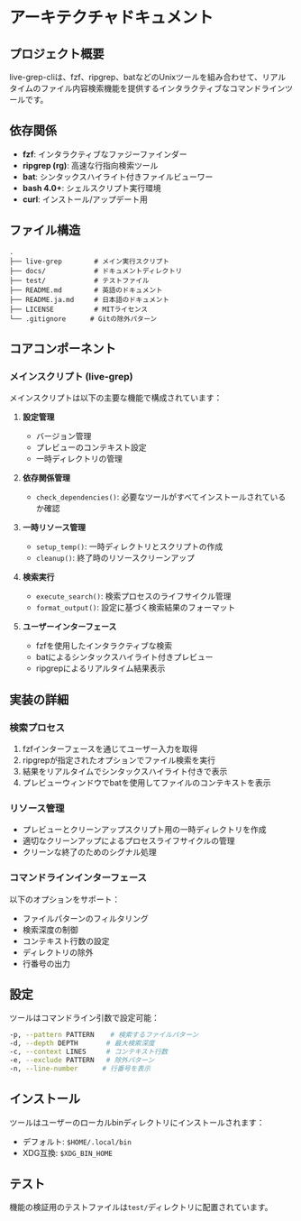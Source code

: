 # アーキテクチャドキュメント

## プロジェクト概要

live-grep-cliは、fzf、ripgrep、batなどのUnixツールを組み合わせて、リアルタイムのファイル内容検索機能を提供するインタラクティブなコマンドラインツールです。

## 依存関係

- **fzf**: インタラクティブなファジーファインダー
- **ripgrep (rg)**: 高速な行指向検索ツール
- **bat**: シンタックスハイライト付きファイルビューワー
- **bash 4.0+**: シェルスクリプト実行環境
- **curl**: インストール/アップデート用

## ファイル構造

```
.
├── live-grep        # メイン実行スクリプト
├── docs/            # ドキュメントディレクトリ
├── test/            # テストファイル
├── README.md        # 英語のドキュメント
├── README.ja.md     # 日本語のドキュメント
├── LICENSE          # MITライセンス
└── .gitignore      # Gitの除外パターン
```

## コアコンポーネント

### メインスクリプト (live-grep)

メインスクリプトは以下の主要な機能で構成されています：

1. **設定管理**
   - バージョン管理
   - プレビューのコンテキスト設定
   - 一時ディレクトリの管理

2. **依存関係管理**
   - `check_dependencies()`: 必要なツールがすべてインストールされているか確認

3. **一時リソース管理**
   - `setup_temp()`: 一時ディレクトリとスクリプトの作成
   - `cleanup()`: 終了時のリソースクリーンアップ

4. **検索実行**
   - `execute_search()`: 検索プロセスのライフサイクル管理
   - `format_output()`: 設定に基づく検索結果のフォーマット

5. **ユーザーインターフェース**
   - fzfを使用したインタラクティブな検索
   - batによるシンタックスハイライト付きプレビュー
   - ripgrepによるリアルタイム結果表示

## 実装の詳細

### 検索プロセス

1. fzfインターフェースを通じてユーザー入力を取得
2. ripgrepが指定されたオプションでファイル検索を実行
3. 結果をリアルタイムでシンタックスハイライト付きで表示
4. プレビューウィンドウでbatを使用してファイルのコンテキストを表示

### リソース管理

- プレビューとクリーンアップスクリプト用の一時ディレクトリを作成
- 適切なクリーンアップによるプロセスライフサイクルの管理
- クリーンな終了のためのシグナル処理

### コマンドラインインターフェース

以下のオプションをサポート：

- ファイルパターンのフィルタリング
- 検索深度の制御
- コンテキスト行数の設定
- ディレクトリの除外
- 行番号の出力

## 設定

ツールはコマンドライン引数で設定可能：

```bash
-p, --pattern PATTERN    # 検索するファイルパターン
-d, --depth DEPTH       # 最大検索深度
-c, --context LINES     # コンテキスト行数
-e, --exclude PATTERN   # 除外パターン
-n, --line-number      # 行番号を表示
```

## インストール

ツールはユーザーのローカルbinディレクトリにインストールされます：

- デフォルト: `$HOME/.local/bin`
- XDG互換: `$XDG_BIN_HOME`

## テスト

機能の検証用のテストファイルは`test/`ディレクトリに配置されています。
